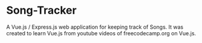 # Song-Tracker
A Vue.js / Express.js web application for keeping track of Songs.
It was created to learn Vue.js from youtube videos of freecodecamp.org on Vue.js.
